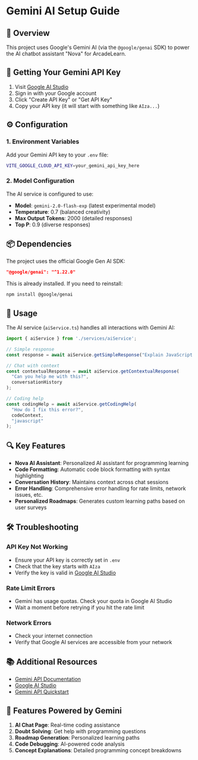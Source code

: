 # Gemini AI Setup Guide

## 🤖 Overview
This project uses Google's Gemini AI (via the `@google/genai` SDK) to power the AI chatbot assistant "Nova" for ArcadeLearn.

## 🔑 Getting Your Gemini API Key

1. Visit [Google AI Studio](https://aistudio.google.com/app/apikey)
2. Sign in with your Google account
3. Click "Create API Key" or "Get API Key"
4. Copy your API key (it will start with something like `AIza...`)

## ⚙️ Configuration

### 1. Environment Variables

Add your Gemini API key to your `.env` file:

```bash
VITE_GOOGLE_CLOUD_API_KEY=your_gemini_api_key_here
```

### 2. Model Configuration

The AI service is configured to use:
- **Model**: `gemini-2.0-flash-exp` (latest experimental model)
- **Temperature**: 0.7 (balanced creativity)
- **Max Output Tokens**: 2000 (detailed responses)
- **Top P**: 0.9 (diverse responses)

## 📦 Dependencies

The project uses the official Google Gen AI SDK:

```json
"@google/genai": "^1.22.0"
```

This is already installed. If you need to reinstall:

```bash
npm install @google/genai
```

## 🚀 Usage

The AI service (`aiService.ts`) handles all interactions with Gemini AI:

```typescript
import { aiService } from './services/aiService';

// Simple response
const response = await aiService.getSimpleResponse("Explain JavaScript closures");

// Chat with context
const contextualResponse = await aiService.getContextualResponse(
  "Can you help me with this?",
  conversationHistory
);

// Coding help
const codingHelp = await aiService.getCodingHelp(
  "How do I fix this error?",
  codeContext,
  "javascript"
);
```

## 🔍 Key Features

- **Nova AI Assistant**: Personalized AI assistant for programming learning
- **Code Formatting**: Automatic code block formatting with syntax highlighting
- **Conversation History**: Maintains context across chat sessions
- **Error Handling**: Comprehensive error handling for rate limits, network issues, etc.
- **Personalized Roadmaps**: Generates custom learning paths based on user surveys

## 🛠️ Troubleshooting

### API Key Not Working
- Ensure your API key is correctly set in `.env`
- Check that the key starts with `AIza`
- Verify the key is valid in [Google AI Studio](https://makersuite.google.com/app/apikey)

### Rate Limit Errors
- Gemini has usage quotas. Check your quota in Google AI Studio
- Wait a moment before retrying if you hit the rate limit

### Network Errors
- Check your internet connection
- Verify that Google AI services are accessible from your network

## 📚 Additional Resources

- [Gemini API Documentation](https://ai.google.dev/gemini-api/docs)
- [Google AI Studio](https://makersuite.google.com/)
- [Gemini API Quickstart](https://ai.google.dev/gemini-api/docs/quickstart)

## 🎯 Features Powered by Gemini

1. **AI Chat Page**: Real-time coding assistance
2. **Doubt Solving**: Get help with programming questions
3. **Roadmap Generation**: Personalized learning paths
4. **Code Debugging**: AI-powered code analysis
5. **Concept Explanations**: Detailed programming concept breakdowns
